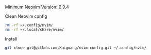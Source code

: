 Minimum Neovim Version: 0.9.4

Clean Neovim config

```sh
rm -rf ~/.config/nvim/
rm -rf ~/.local/share/nvim/
```

Install

```sh
git clone git@github.com:Kaiguang/nvim-config.git ~/.config/nvim/
```
